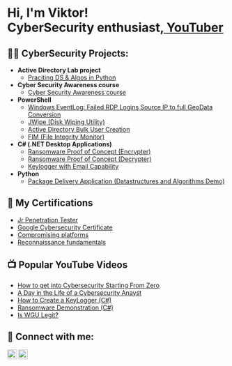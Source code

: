 <h1>Hi, I'm Viktor! <br/>CyberSecurity enthusiast<a href="https://www.linkedin.com/in/viktor-cvetanov-2a111b98/">, <a href="https://www.youtube.com/c/URL">YouTuber</a></h1>

<h2>👨‍💻 CyberSecurity Projects:</h2>

- <b>Active Directory Lab project</b>
  - [Praciting DS & Algos in Python](https://github.com/joshmadakor1/Algorithms-Practice)
- <b>Cyber Security Awareness course</b>
  - [Cyber Security Awareness course](https://github.com/tzvetanov1/cyber_awareness_course)
- <b>PowerShell</b>
  - [Windows EventLog: Failed RDP Logins Source IP to full GeoData Conversion](https://github.com/joshmadakor1/Sentinel-Lab)
  - [JWipe (Disk Wiping Utility)](https://github.com/joshmadakor1/Jwipe.PowerShell)
  - [Active Directory Bulk User Creation](https://github.com/joshmadakor1/AD_PS)
  - [FIM (File Integrity Monitor)](https://github.com/joshmadakor1/PowerShell-Integrity-FIM)
- <b>C# (.NET Desktop Applications)</b>
  - [Ransomware Proof of Concept (Encrypter)](https://github.com/joshmadakor1/EncrypterPOC)
  - [Ransomware Proof of Concept (Decrypter)](https://github.com/joshmadakor1/DecrypterPOC)
  - [Keylogger with Email Capability](https://github.com/joshmadakor1/Key-Logger-With-Email)
- <b>Python</b>
  - [Package Delivery Application (Datastructures and Algorithms Demo)](https://github.com/joshmadakor1/Package-Delivery-Pathfinding-Algorithm)

<h2>🌱 My Certifications</h2>

- [Jr Penetration Tester](https://tryhackme-certificates.s3-eu-west-1.amazonaws.com/THM-FQZ2PXJEDD.pdf)
- [Google Cybersecurity Certificate](https://www.credly.com/badges/60cc6359-b5bd-494e-a850-81bc99251b84/linked_in_profile)
- [Compromising platforms](https://softuni.bg/certificates/details/229903/63f1582e)
- [Reconnaissance fundamentals](https://softuni.bg/certificates/details/217359/0c620174)


<h2>📺 Popular YouTube Videos</h2>

- [How to get into Cybersecurity Starting From Zero](https://www.youtube.com/watch?v=a83ASGn_V_s)
- [A Day in the Life of a Cybersecurity Anayst](https://www.youtube.com/watch?v=uHy3oM7NnoU)
- [How to Create a KeyLogger (C#)](https://www.youtube.com/watch?v=N-L9hklSlNk)
- [Ransomware Demonstration (C#)](https://www.youtube.com/watch?v=OfvdQeh79s0)
- [Is WGU Legit?](https://www.youtube.com/watch?v=E2MwRWxDBkA)

<h2> 🤳 Connect with me:</h2>

[<img align="left" alt="JoshMadakor | YouTube" width="22px" src="https://cdn.jsdelivr.net/npm/simple-icons@v3/icons/youtube.svg" />][youtube]
[<img align="left" alt="JoshMadakor | LinkedIn" width="22px" src="https://cdn.jsdelivr.net/npm/simple-icons@v3/icons/linkedin.svg" />][linkedin]

[youtube]: https://www.youtube.com/c/URL
[linkedin]: https://www.linkedin.com/in/viktor-cvetanov-2a111b98/

<!--
Here are some ideas to get you started:

- 🔭 I’m currently working on ...
- 🌱 I’m currently learning ...
- 👯 I’m looking to collaborate on ...
- 🤔 I’m looking for help with ...
- 💬 Ask me about ...
- 📫 How to reach me: ...
- 😄 Pronouns: ...
- ⚡ Fun fact: ...
-->
